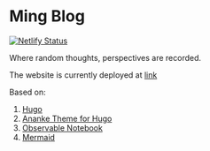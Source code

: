 # Ming Blog

[![Netlify Status](https://api.netlify.com/api/v1/badges/c200784e-a794-414b-b52c-bbac444d0eab/deploy-status)](https://app.netlify.com/sites/ming/deploys)

Where random thoughts, perspectives are recorded.

The website is currently deployed at [link](https://ming.netlify.app/)


Based on:
1. [Hugo](https://gohugo.io/)
2. [Ananke Theme for Hugo](https://github.com/budparr/gohugo-theme-ananke)
3. [Observable Notebook](https://observablehq.com/@howt51)
4. [Mermaid](https://mermaid-js.github.io/mermaid/#/)
